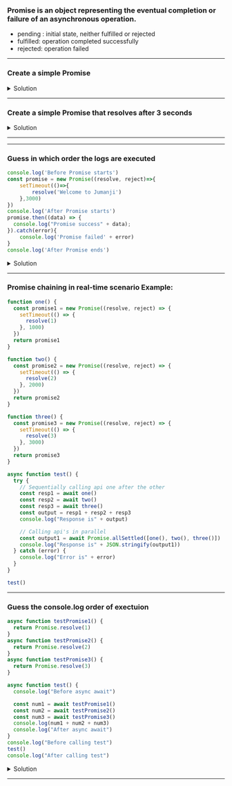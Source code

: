### Promise is an object representing the eventual completion or failure of an asynchronous operation.

- pending : initial state, neither fulfilled or rejected
- fulfilled: operation completed successfully
- rejected: operation failed

---

### Create a simple Promise

<details>
<summary>Solution</summary>

```js
const promise1 = Promise.resolve("Welcome to the World ");
promise1.then((data) => {
  console.log("Promise success" + data);
}).catch(error){
    console.log('Promise failed' + error)
}
```

</details>

---

### Create a simple Promise that resolves after 3 seconds

<details>
<summary>Solution</summary>

```js
const promise = new Promise((resolve, reject)=>{
    setTimeout(()=>{
        resolve('Welcome to Jumanji')
    },3000)
})
promise.then((data) => {
  console.log("Promise success" + data);
}).catch(error){
    console.log('Promise failed' + error)
}
```

</details>

---

---

### Guess in which order the logs are executed

```js
console.log('Before Promise starts')
const promise = new Promise((resolve, reject)=>{
    setTimeout(()=>{
        resolve('Welcome to Jumanji')
    },3000)
})
console.log('After Promise starts')
promise.then((data) => {
  console.log("Promise success" + data);
}).catch(error){
    console.log('Promise failed' + error)
}
console.log('After Promise ends')
```

<details>
<summary>Solution</summary>

```js
Before Promise Starts
After Promise starts
After Promise ends
Welcome to Jumanji

```

<strong>Note:</strong> Even if you change the timer value to 0 instead of 3000ms (you won't see the change in order of execution, this is because of Event Loop/Js Engine execution)

</details>

---

### Promise chaining in real-time scenario Example:

```js
function one() {
  const promise1 = new Promise((resolve, reject) => {
    setTimeout(() => {
      resolve(1)
    }, 1000)
  })
  return promise1
}

function two() {
  const promise2 = new Promise((resolve, reject) => {
    setTimeout(() => {
      resolve(2)
    }, 2000)
  })
  return promise2
}

function three() {
  const promise3 = new Promise((resolve, reject) => {
    setTimeout(() => {
      resolve(3)
    }, 3000)
  })
  return promise3
}

async function test() {
  try {
    // Sequentially calling api one after the other
    const resp1 = await one()
    const resp2 = await two()
    const resp3 = await three()
    const output = resp1 + resp2 + resp3
    console.log("Response is" + output)

    // Calling api's in parallel
    const output1 = await Promise.allSettled([one(), two(), three()])
    console.log("Response is" + JSON.stringify(output1))
  } catch (error) {
    console.log("Error is" + error)
  }
}

test()
```

---

### Guess the console.log order of exectuion

```js
async function testPromise1() {
  return Promise.resolve(1)
}
async function testPromise2() {
  return Promise.resolve(2)
}
async function testPromise3() {
  return Promise.resolve(3)
}

async function test() {
  console.log("Before async await")

  const num1 = await testPromise1()
  const num2 = await testPromise2()
  const num3 = await testPromise3()
  console.log(num1 + num2 + num3)
  console.log("After async await")
}
console.log("Before calling test")
test()
console.log("After calling test")
```

<details>
<summary>Solution</summary>
Before calling test

Before async await
After calling test
6
After async await

</details>

---

